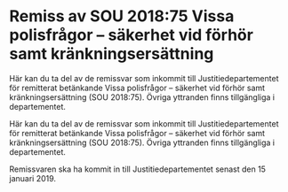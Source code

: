 # Remiss av SOU 2018:75 Vissa polisfrågor – säkerhet vid förhör samt kränkningsersättning

Här kan du ta del av de remissvar som inkommit till Justitiedepartementet för remitterat betänkande Vissa polisfrågor – säkerhet vid förhör samt kränkningsersättning (SOU 2018:75). Övriga yttranden finns tillgängliga i departementet.

Här kan du ta del av de remissvar som inkommit till Justitiedepartementet för remitterat betänkande Vissa polisfrågor – säkerhet vid förhör samt kränkningsersättning (SOU 2018:75). Övriga yttranden finns tillgängliga i departementet.

Remissvaren ska ha kommit in till Justitiedepartementet senast den 15 januari 2019.

